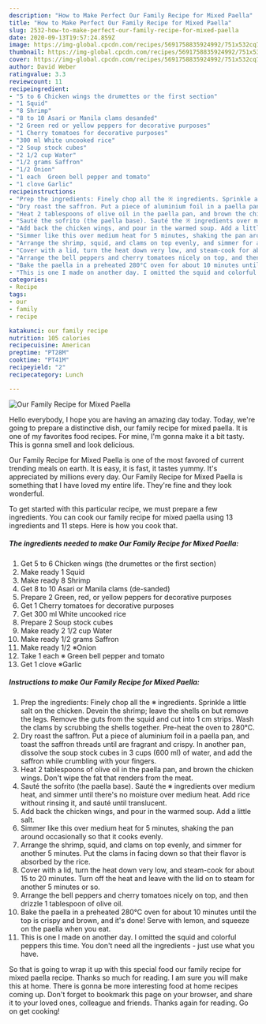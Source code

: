 ```yaml
---
description: "How to Make Perfect Our Family Recipe for Mixed Paella"
title: "How to Make Perfect Our Family Recipe for Mixed Paella"
slug: 2532-how-to-make-perfect-our-family-recipe-for-mixed-paella
date: 2020-09-13T19:57:24.859Z
image: https://img-global.cpcdn.com/recipes/5691758835924992/751x532cq70/our-family-recipe-for-mixed-paella-recipe-main-photo.jpg
thumbnail: https://img-global.cpcdn.com/recipes/5691758835924992/751x532cq70/our-family-recipe-for-mixed-paella-recipe-main-photo.jpg
cover: https://img-global.cpcdn.com/recipes/5691758835924992/751x532cq70/our-family-recipe-for-mixed-paella-recipe-main-photo.jpg
author: David Weber
ratingvalue: 3.3
reviewcount: 11
recipeingredient:
- "5 to 6 Chicken wings the drumettes or the first section"
- "1 Squid"
- "8 Shrimp"
- "8 to 10 Asari or Manila clams desanded"
- "2 Green red or yellow peppers for decorative purposes"
- "1 Cherry tomatoes for decorative purposes"
- "300 ml White uncooked rice"
- "2 Soup stock cubes"
- "2 1/2 cup Water"
- "1/2 grams Saffron"
- "1/2 Onion"
- "1 each  Green bell pepper and tomato"
- "1 clove Garlic"
recipeinstructions:
- "Prep the ingredients: Finely chop all the ※ ingredients. Sprinkle a little salt on the chicken. Devein the shrimp; leave the shells on but remove the legs. Remove the guts from the squid and cut into 1 cm strips. Wash the clams by scrubbing the shells together. Pre-heat the oven to 280°C."
- "Dry roast the saffron. Put a piece of aluminium foil in a paella pan, and toast the saffron threads until are fragrant and crispy. In another pan, dissolve the soup stock cubes in 3 cups (600 ml) of water, and add the saffron while crumbling with your fingers."
- "Heat 2 tablespoons of olive oil in the paella pan, and brown the chicken wings. Don&#39;t wipe the fat that renders from the meat."
- "Sauté the sofrito (the paella base). Sauté the ※ ingredients over medium heat, and simmer until there&#39;s no moisture over medium heat. Add rice without rinsing it, and sauté until translucent."
- "Add back the chicken wings, and pour in the warmed soup. Add a little salt."
- "Simmer like this over medium heat for 5 minutes, shaking the pan around occasionally so that it cooks evenly."
- "Arrange the shrimp, squid, and clams on top evenly, and simmer for another 5 minutes. Put the clams in facing down so that their flavor is absorbed by the rice."
- "Cover with a lid, turn the heat down very low, and steam-cook for about 15 to 20 minutes. Turn off the heat and leave with the lid on to steam for another 5 minutes or so."
- "Arrange the bell peppers and cherry tomatoes nicely on top, and then drizzle 1 tablespoon of olive oil."
- "Bake the paella in a preheated 280°C oven for about 10 minutes until the top is crispy and brown, and it&#39;s done! Serve with lemon, and squeeze on the paella when you eat."
- "This is one I made on another day. I omitted the squid and colorful peppers this time. You don&#39;t need all the ingredients - just use what you have."
categories:
- Recipe
tags:
- our
- family
- recipe

katakunci: our family recipe 
nutrition: 105 calories
recipecuisine: American
preptime: "PT28M"
cooktime: "PT41M"
recipeyield: "2"
recipecategory: Lunch

---
```



![Our Family Recipe for Mixed Paella](https://img-global.cpcdn.com/recipes/5691758835924992/751x532cq70/our-family-recipe-for-mixed-paella-recipe-main-photo.jpg)

Hello everybody, I hope you are having an amazing day today. Today, we're going to prepare a distinctive dish, our family recipe for mixed paella. It is one of my favorites food recipes. For mine, I'm gonna make it a bit tasty. This is gonna smell and look delicious.

Our Family Recipe for Mixed Paella is one of the most favored of current trending meals on earth. It is easy, it is fast, it tastes yummy. It's appreciated by millions every day. Our Family Recipe for Mixed Paella is something that I have loved my entire life. They're fine and they look wonderful.




To get started with this particular recipe, we must prepare a few ingredients. You can cook our family recipe for mixed paella using 13 ingredients and 11 steps. Here is how you cook that.

<!--inarticleads1-->

##### The ingredients needed to make Our Family Recipe for Mixed Paella:

1. Get 5 to 6 Chicken wings (the drumettes or the first section)
1. Make ready 1 Squid
1. Make ready 8 Shrimp
1. Get 8 to 10 Asari or Manila clams (de-sanded)
1. Prepare 2 Green, red, or yellow peppers for decorative purposes
1. Get 1 Cherry tomatoes for decorative purposes
1. Get 300 ml White uncooked rice
1. Prepare 2 Soup stock cubes
1. Make ready 2 1/2 cup Water
1. Make ready 1/2 grams Saffron
1. Make ready 1/2 ※Onion
1. Take 1 each ※ Green bell pepper and tomato
1. Get 1 clove ※Garlic




<!--inarticleads2-->

##### Instructions to make Our Family Recipe for Mixed Paella:

1. Prep the ingredients: Finely chop all the ※ ingredients. Sprinkle a little salt on the chicken. Devein the shrimp; leave the shells on but remove the legs. Remove the guts from the squid and cut into 1 cm strips. Wash the clams by scrubbing the shells together. Pre-heat the oven to 280°C.
1. Dry roast the saffron. Put a piece of aluminium foil in a paella pan, and toast the saffron threads until are fragrant and crispy. In another pan, dissolve the soup stock cubes in 3 cups (600 ml) of water, and add the saffron while crumbling with your fingers.
1. Heat 2 tablespoons of olive oil in the paella pan, and brown the chicken wings. Don&#39;t wipe the fat that renders from the meat.
1. Sauté the sofrito (the paella base). Sauté the ※ ingredients over medium heat, and simmer until there&#39;s no moisture over medium heat. Add rice without rinsing it, and sauté until translucent.
1. Add back the chicken wings, and pour in the warmed soup. Add a little salt.
1. Simmer like this over medium heat for 5 minutes, shaking the pan around occasionally so that it cooks evenly.
1. Arrange the shrimp, squid, and clams on top evenly, and simmer for another 5 minutes. Put the clams in facing down so that their flavor is absorbed by the rice.
1. Cover with a lid, turn the heat down very low, and steam-cook for about 15 to 20 minutes. Turn off the heat and leave with the lid on to steam for another 5 minutes or so.
1. Arrange the bell peppers and cherry tomatoes nicely on top, and then drizzle 1 tablespoon of olive oil.
1. Bake the paella in a preheated 280°C oven for about 10 minutes until the top is crispy and brown, and it&#39;s done! Serve with lemon, and squeeze on the paella when you eat.
1. This is one I made on another day. I omitted the squid and colorful peppers this time. You don&#39;t need all the ingredients - just use what you have.




So that is going to wrap it up with this special food our family recipe for mixed paella recipe. Thanks so much for reading. I am sure you will make this at home. There is gonna be more interesting food at home recipes coming up. Don't forget to bookmark this page on your browser, and share it to your loved ones, colleague and friends. Thanks again for reading. Go on get cooking!
